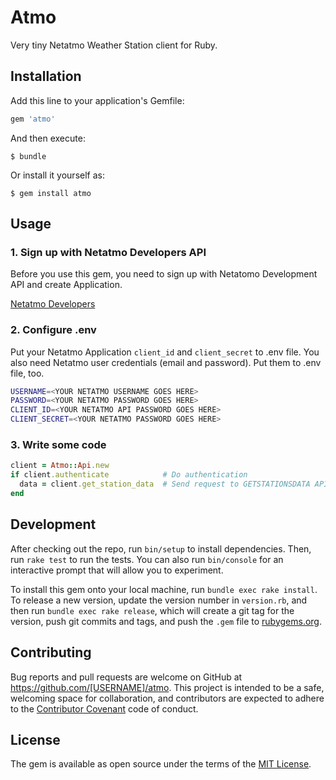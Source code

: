 # Atmo

Very tiny Netatmo Weather Station client for Ruby.

## Installation

Add this line to your application's Gemfile:

```ruby
gem 'atmo'
```

And then execute:

    $ bundle

Or install it yourself as:

    $ gem install atmo

## Usage

### 1. Sign up with Netatmo Developers API

Before you use this gem, you need to sign up with Netatomo Development API and create Application.

[Netatmo Developers](https://dev.netatmo.com/)

### 2. Configure .env

Put your Netatmo Application `client_id` and `client_secret` to .env file. You also need Netatmo user credentials (email and password). Put them to .env file, too.

```sh
USERNAME=<YOUR NETATMO USERNAME GOES HERE>
PASSWORD=<YOUR NETATMO PASSWORD GOES HERE>
CLIENT_ID=<YOUR NETATMO API PASSWORD GOES HERE>
CLIENT_SECRET=<YOUR NETATMO PASSWORD GOES HERE>
```

### 3. Write some code

```ruby
client = Atmo::Api.new
if client.authenticate            # Do authentication
  data = client.get_station_data  # Send request to GETSTATIONSDATA API
end
```

## Development

After checking out the repo, run `bin/setup` to install dependencies. Then, run `rake test` to run the tests. You can also run `bin/console` for an interactive prompt that will allow you to experiment.

To install this gem onto your local machine, run `bundle exec rake install`. To release a new version, update the version number in `version.rb`, and then run `bundle exec rake release`, which will create a git tag for the version, push git commits and tags, and push the `.gem` file to [rubygems.org](https://rubygems.org).

## Contributing

Bug reports and pull requests are welcome on GitHub at https://github.com/[USERNAME]/atmo. This project is intended to be a safe, welcoming space for collaboration, and contributors are expected to adhere to the [Contributor Covenant](contributor-covenant.org) code of conduct.


## License

The gem is available as open source under the terms of the [MIT License](http://opensource.org/licenses/MIT).
